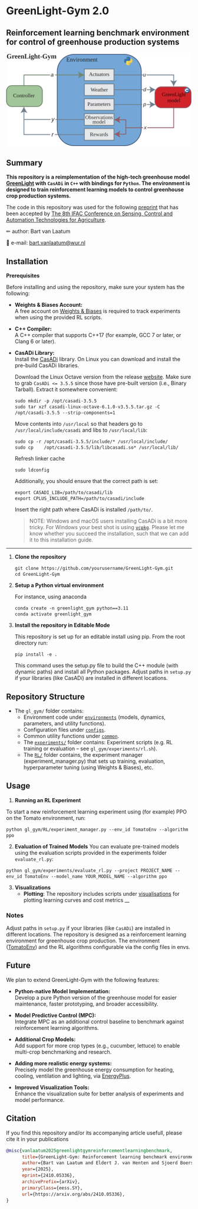 # GreenLight-Gym 2.0

## Reinforcement learning benchmark environment for control of greenhouse production systems 

<p align="center">
  <img src="./images/GLGymArchitecture2.svg" alt="GreenLight" width="700"/>
</p>


## Summary

**This repository is a reimplementation of the high-tech greenhouse model [GreenLight](https://github.com/davkat1/GreenLight) with `CasADi` in `C++` with bindings for `Python`. The environment is designed to train reinforcement learning models to control greenhouse crop production systems.**

The code in this repository was used for the following [preprint](https://arxiv.org/abs/2410.05336) that has been accepted by [The 8th IFAC Conference on 
Sensing, Control and Automation Technologies for Agriculture](https://agricontrol25.sf.ucdavis.edu/).

✏ author: Bart van Laatum

📧 e-mail: bart.vanlaatum@wur.nl

## Installation

**Prerequisites**

Before installing and using the repository, make sure your system has the following:

- **Weights & Biases Account:**  
  A free account on [Weights & Biases](https://wandb.ai) is required to track experiments when using the provided RL scripts.

- **C++ Compiler:**  
  A C++ compiler that supports C++17 (for example, GCC 7 or later, or Clang 6 or later).


- **CasADi Library:**  
  Install the [CasADi](https://web.casadi.org/) library. On Linux you can download and install the pre-build CasADi libraries.

  Download the Linux Octave version from the release [website](https://web.casadi.org/get/). Make sure to grab `CasADi <= 3.5.5` since those have pre-built version (i.e., Binary Tarball). Extract it somewhere convenient:
  
  ```shell
  sudo mkdir -p /opt/casadi-3.5.5
  sudo tar xzf casadi-linux-octave-6.1.0-v3.5.5.tar.gz -C /opt/casadi-3.5.5 --strip-components=1
  ```

  Move contents into `/usr/local` so that headers go to `/usr/local/include/casadi` and libs to `/usr/local/lib`:

  ```shell
  sudo cp -r /opt/casadi-3.5.5/include/* /usr/local/include/
  sudo cp    /opt/casadi-3.5.5/lib/libcasadi.so* /usr/local/lib/
  ```
  
  Refresh linker cache
  ```shell
  sudo ldconfig
  ```

  Additionally, you should ensure that the correct path is set:

  ```shell
  export CASADI_LIB=/path/to/casadi/lib
  export CPLUS_INCLUDE_PATH=/path/to/casadi/include
  ```

  Insert the right path where CasADi is installed `/path/to/`.

  > NOTE: Windows and macOS users installing CasADi is a bit more tricky. For Windows your best shot is using [`vcpkg`](https://vcpkg.io/en/). Please let me know whether you succeed the installation, such that we can add it to this installation guide.

___

1. **Clone the repository**
    ```shell
    git clone https://github.com/yourusername/GreenLight-Gym.git
    cd GreenLight-Gym
    ```

2. **Setup a Python virtual environment** 

    For instance, using anaconda

    ```shell
    conda create -n greenlight_gym python==3.11
    conda activate greenlight_gym
    ```

3. **Install the repository in Editable Mode**

   This repository is set up for an editable install using pip. From the root directory run:

   ```shell
   pip install -e .
   ```

   This command uses the setup.py file to build the C++ module (with dynamic paths) and install all Python packages. Adjust paths in `setup.py` if your libraries (like CasADi) are installed in different locations.

## Repository Structure

- The `gl_gym/` folder contains:
    - Environment code under [`environments`](./gl_gym/environments) (models, dynamics, parameters, and utility functions).
    - Configuration files under [`configs`](./gl_gym/configs).
    - Common utility functions under [`common`](./gl_gym/common).
    - The [`experiments/`](./gl_gym/experiments) folder contains: Experiment scripts (e.g. RL training or evaluation – see `gl_gym/experiments/rl.sh`). 
    - The [`RL/`](./gl_gym/RL) folder contains, the experiment manager (experiment_manager.py) that sets up training, evaluation, hyperparameter tuning (using Weights & Biases), etc.

## Usage

1. **Running an RL Experiment**

To start a new reinforcement learning experiment using (for example) PPO on the Tomato environment, run:

```shell
python gl_gym/RL/experiment_manager.py --env_id TomatoEnv --algorithm ppo
```

2. **Evaluation of Trained Models**
You can evaluate pre-trained models using the evaluation scripts provided in the experiments folder `evaluate_rl.py`:

```shell
python gl_gym/experiments/evaluate_rl.py --project PROJECT_NAME --env_id TomatoEnv --model_name YOUR_MODEL_NAME --algorithm ppo
```

3. **Visualizations**
    - **Plotting**: The repository includes scripts under [visualisations](./visualisations/) for plotting learning curves and cost metrics
__
### Notes

Adjust paths in `setup.py` if your libraries (like `CasADi`) are installed in different locations. The repository is designed as a reinforcement learning environment for greenhouse crop production. The environment ([TomatoEnv](./gl_gym/environments/tomato_env.py)) and the RL algorithms configurable via the config files in envs.

## Future

We plan to extend GreenLight-Gym with the following features:

- **Python-native Model Implementation:**  
  Develop a pure Python version of the greenhouse model for easier maintenance, faster prototyping, and broader accessibility.

- **Model Predictive Control (MPC):**  
  Integrate MPC as an additional control baseline to benchmark against reinforcement learning algorithms.

- **Additional Crop Models:**  
  Add support for more crop types (e.g., cucumber, lettuce) to enable multi-crop benchmarking and research.

- **Adding more realistic energy systems:**  
  Precisely model the greenhouse energy consumption for heating, cooling, ventilation and lighting, via [EnergyPlus](https://energyplus.net/).

- **Improved Visualization Tools:**  
  Enhance the visualization suite for better analysis of experiments and model performance.


## Citation

If you find this repository and/or its accompanying article usefull, please cite it in your publications

```bibtex
@misc{vanlaatum2025greenlightgymreinforcementlearningbenchmark,
      title={GreenLight-Gym: Reinforcement learning benchmark environment for control of greenhouse production systems}, 
      author={Bart van Laatum and Eldert J. van Henten and Sjoerd Boersma},
      year={2025},
      eprint={2410.05336},
      archivePrefix={arXiv},
      primaryClass={eess.SY},
      url={https://arxiv.org/abs/2410.05336}, 
}
```
